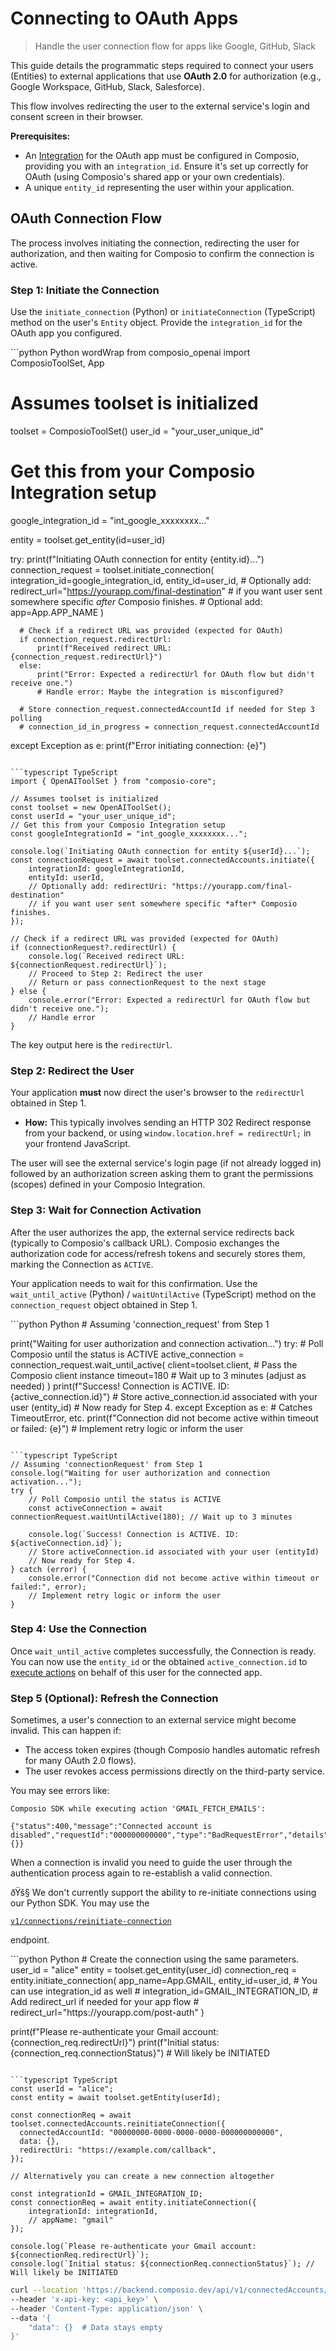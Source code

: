# Connecting to OAuth Apps

> Handle the user connection flow for apps like Google, GitHub, Slack

This guide details the programmatic steps required to connect your users (Entities) to external applications that use **OAuth 2.0** for authorization (e.g., Google Workspace, GitHub, Slack, Salesforce).

This flow involves redirecting the user to the external service's login and consent screen in their browser.

**Prerequisites:**

* An [Integration](/auth/set-up-integrations) for the OAuth app must be configured in Composio, providing you with an `integration_id`. Ensure it's set up correctly for OAuth (using Composio's shared app or your own credentials).
* A unique `entity_id` representing the user within your application.

## OAuth Connection Flow

The process involves initiating the connection, redirecting the user for authorization, and then waiting for Composio to confirm the connection is active.

### Step 1: Initiate the Connection

Use the `initiate_connection` (Python) or `initiateConnection` (TypeScript) method on the user's `Entity` object. Provide the `integration_id` for the OAuth app you configured.

<CodeGroup>
  ```python Python wordWrap
  from composio_openai import ComposioToolSet, App

  # Assumes toolset is initialized
  toolset = ComposioToolSet()
  user_id = "your_user_unique_id"
  # Get this from your Composio Integration setup
  google_integration_id = "int_google_xxxxxxxx..."

  entity = toolset.get_entity(id=user_id)

  try:
      print(f"Initiating OAuth connection for entity {entity.id}...")
      connection_request = toolset.initiate_connection(
          integration_id=google_integration_id,
          entity_id=user_id,
          # Optionally add: redirect_url="https://yourapp.com/final-destination"
          # if you want user sent somewhere specific *after* Composio finishes.
          # Optional add: app=App.APP_NAME
      )

      # Check if a redirect URL was provided (expected for OAuth)
      if connection_request.redirectUrl:
          print(f"Received redirect URL: {connection_request.redirectUrl}")
      else:
          print("Error: Expected a redirectUrl for OAuth flow but didn't receive one.")
          # Handle error: Maybe the integration is misconfigured?

      # Store connection_request.connectedAccountId if needed for Step 3 polling
      # connection_id_in_progress = connection_request.connectedAccountId

  except Exception as e:
      print(f"Error initiating connection: {e}")
  ```

  ```typescript TypeScript
  import { OpenAIToolSet } from "composio-core";

  // Assumes toolset is initialized
  const toolset = new OpenAIToolSet();
  const userId = "your_user_unique_id";
  // Get this from your Composio Integration setup
  const googleIntegrationId = "int_google_xxxxxxxx...";

  console.log(`Initiating OAuth connection for entity ${userId}...`);
  const connectionRequest = await toolset.connectedAccounts.initiate({
      integrationId: googleIntegrationId,
      entityId: userId,
      // Optionally add: redirectUri: "https://yourapp.com/final-destination"
      // if you want user sent somewhere specific *after* Composio finishes.
  });

  // Check if a redirect URL was provided (expected for OAuth)
  if (connectionRequest?.redirectUrl) {
      console.log(`Received redirect URL: ${connectionRequest.redirectUrl}`);
      // Proceed to Step 2: Redirect the user
      // Return or pass connectionRequest to the next stage
  } else {
      console.error("Error: Expected a redirectUrl for OAuth flow but didn't receive one.");
      // Handle error
  }
  ```
</CodeGroup>

The key output here is the `redirectUrl`.

### Step 2: Redirect the User

Your application **must** now direct the user's browser to the `redirectUrl` obtained in Step 1.

* **How:** This typically involves sending an HTTP 302 Redirect response from your backend, or using `window.location.href = redirectUrl;` in your frontend JavaScript.

The user will see the external service's login page (if not already logged in) followed by an authorization screen asking them to grant the permissions (scopes) defined in your Composio Integration.

### Step 3: Wait for Connection Activation

After the user authorizes the app, the external service redirects back (typically to Composio's callback URL). Composio exchanges the authorization code for access/refresh tokens and securely stores them, marking the Connection as `ACTIVE`.

Your application needs to wait for this confirmation. Use the `wait_until_active` (Python) / `waitUntilActive` (TypeScript) method on the `connection_request` object obtained in Step 1.

<CodeGroup>
  ```python Python
  # Assuming 'connection_request' from Step 1

  print("Waiting for user authorization and connection activation...")
  try:
      # Poll Composio until the status is ACTIVE
      active_connection = connection_request.wait_until_active(
          client=toolset.client, # Pass the Composio client instance
          timeout=180 # Wait up to 3 minutes (adjust as needed)
      )
      print(f"Success! Connection is ACTIVE. ID: {active_connection.id}")
      # Store active_connection.id associated with your user (entity_id)
      # Now ready for Step 4.
  except Exception as e: # Catches TimeoutError, etc.
      print(f"Connection did not become active within timeout or failed: {e}")
      # Implement retry logic or inform the user
  ```

  ```typescript TypeScript
  // Assuming 'connectionRequest' from Step 1
  console.log("Waiting for user authorization and connection activation...");
  try {
      // Poll Composio until the status is ACTIVE
      const activeConnection = await connectionRequest.waitUntilActive(180); // Wait up to 3 minutes

      console.log(`Success! Connection is ACTIVE. ID: ${activeConnection.id}`);
      // Store activeConnection.id associated with your user (entityId)
      // Now ready for Step 4.
  } catch (error) {
      console.error("Connection did not become active within timeout or failed:", error);
      // Implement retry logic or inform the user
  }
  ```
</CodeGroup>

### Step 4: Use the Connection

Once `wait_until_active` completes successfully, the Connection is ready. You can now use the `entity_id` or the obtained `active_connection.id` to [execute actions](/tool-calling/executing-tools) on behalf of this user for the connected app.

### Step 5 (Optional): Refresh the Connection

Sometimes, a user's connection to an external service might become invalid. This can happen if:

* The access token expires (though Composio handles automatic refresh for many OAuth 2.0 flows).
* The user revokes access permissions directly on the third-party service.

You may see errors like:

```
Composio SDK while executing action 'GMAIL_FETCH_EMAILS':

{"status":400,"message":"Connected account is disabled","requestId":"000000000000","type":"BadRequestError","details":{}}
```

When a connection is invalid you need to guide the user through the authentication process again to re-establish a valid connection.

<Note>
  ðŸš§ We don't currently support the ability to re-initiate connections using our Python SDK. You may use the 

  [`v1/connections/reinitiate-connection`](/api-reference/api-reference/v-1/connections/reinitiate-connection)

   endpoint.
</Note>

<CodeGroup>
  ```python Python 
  # Create the connection using the same parameters.
  user_id = "alice" 
  entity = toolset.get_entity(user_id)
  connection_req = entity.initiate_connection(
      app_name=App.GMAIL,
      entity_id=user_id,
      # You can use integration_id as well
      # integration_id=GMAIL_INTEGRATION_ID,
      # Add redirect_url if needed for your app flow
      # redirect_url="https://yourapp.com/post-auth" 
  )

  print(f"Please re-authenticate your Gmail account: {connection_req.redirectUrl}")
  print(f"Initial status: {connection_req.connectionStatus}") # Will likely be INITIATED
  ```

  ```typescript TypeScript 
  const userId = "alice";
  const entity = await toolset.getEntity(userId);

  const connectionReq = await toolset.connectedAccounts.reinitiateConnection({
    connectedAccountId: "00000000-0000-0000-0000-000000000000",
    data: {},
    redirectUri: "https://example.com/callback",
  });

  // Alternatively you can create a new connection altogether

  const integrationId = GMAIL_INTEGRATION_ID; 
  const connectionReq = await entity.initiateConnection({
      integrationId: integrationId,
      // appName: "gmail"
  });

  console.log(`Please re-authenticate your Gmail account: ${connectionReq.redirectUrl}`);
  console.log(`Initial status: ${connectionReq.connectionStatus}`); // Will likely be INITIATED
  ```

  ```bash curl
  curl --location 'https://backend.composio.dev/api/v1/connectedAccounts/<connectedAccountId>/reinitiate' \
  --header 'x-api-key: <api_key>' \
  --header 'Content-Type: application/json' \
  --data '{
      "data": {}  # Data stays empty
  }'
  ```
</CodeGroup>